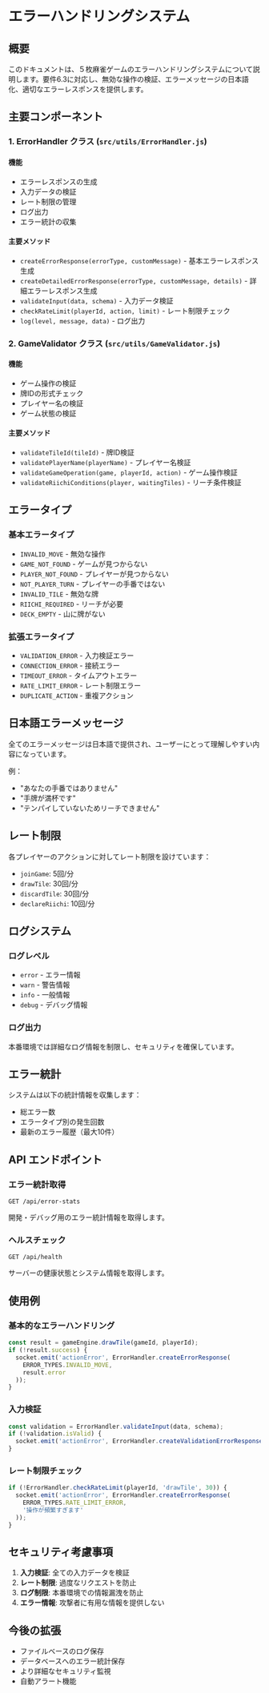 # エラーハンドリングシステム

## 概要

このドキュメントは、５枚麻雀ゲームのエラーハンドリングシステムについて説明します。要件6.3に対応し、無効な操作の検証、エラーメッセージの日本語化、適切なエラーレスポンスを提供します。

## 主要コンポーネント

### 1. ErrorHandler クラス (`src/utils/ErrorHandler.js`)

#### 機能
- エラーレスポンスの生成
- 入力データの検証
- レート制限の管理
- ログ出力
- エラー統計の収集

#### 主要メソッド
- `createErrorResponse(errorType, customMessage)` - 基本エラーレスポンス生成
- `createDetailedErrorResponse(errorType, customMessage, details)` - 詳細エラーレスポンス生成
- `validateInput(data, schema)` - 入力データ検証
- `checkRateLimit(playerId, action, limit)` - レート制限チェック
- `log(level, message, data)` - ログ出力

### 2. GameValidator クラス (`src/utils/GameValidator.js`)

#### 機能
- ゲーム操作の検証
- 牌IDの形式チェック
- プレイヤー名の検証
- ゲーム状態の検証

#### 主要メソッド
- `validateTileId(tileId)` - 牌ID検証
- `validatePlayerName(playerName)` - プレイヤー名検証
- `validateGameOperation(game, playerId, action)` - ゲーム操作検証
- `validateRiichiConditions(player, waitingTiles)` - リーチ条件検証

## エラータイプ

### 基本エラータイプ
- `INVALID_MOVE` - 無効な操作
- `GAME_NOT_FOUND` - ゲームが見つからない
- `PLAYER_NOT_FOUND` - プレイヤーが見つからない
- `NOT_PLAYER_TURN` - プレイヤーの手番ではない
- `INVALID_TILE` - 無効な牌
- `RIICHI_REQUIRED` - リーチが必要
- `DECK_EMPTY` - 山に牌がない

### 拡張エラータイプ
- `VALIDATION_ERROR` - 入力検証エラー
- `CONNECTION_ERROR` - 接続エラー
- `TIMEOUT_ERROR` - タイムアウトエラー
- `RATE_LIMIT_ERROR` - レート制限エラー
- `DUPLICATE_ACTION` - 重複アクション

## 日本語エラーメッセージ

全てのエラーメッセージは日本語で提供され、ユーザーにとって理解しやすい内容になっています。

例：
- "あなたの手番ではありません"
- "手牌が満杯です"
- "テンパイしていないためリーチできません"

## レート制限

各プレイヤーのアクションに対してレート制限を設けています：
- `joinGame`: 5回/分
- `drawTile`: 30回/分
- `discardTile`: 30回/分
- `declareRiichi`: 10回/分

## ログシステム

### ログレベル
- `error` - エラー情報
- `warn` - 警告情報
- `info` - 一般情報
- `debug` - デバッグ情報

### ログ出力
本番環境では詳細なログ情報を制限し、セキュリティを確保しています。

## エラー統計

システムは以下の統計情報を収集します：
- 総エラー数
- エラータイプ別の発生回数
- 最新のエラー履歴（最大10件）

## API エンドポイント

### エラー統計取得
```
GET /api/error-stats
```
開発・デバッグ用のエラー統計情報を取得します。

### ヘルスチェック
```
GET /api/health
```
サーバーの健康状態とシステム情報を取得します。

## 使用例

### 基本的なエラーハンドリング
```javascript
const result = gameEngine.drawTile(gameId, playerId);
if (!result.success) {
  socket.emit('actionError', ErrorHandler.createErrorResponse(
    ERROR_TYPES.INVALID_MOVE,
    result.error
  ));
}
```

### 入力検証
```javascript
const validation = ErrorHandler.validateInput(data, schema);
if (!validation.isValid) {
  socket.emit('actionError', ErrorHandler.createValidationErrorResponse(validation.errors));
}
```

### レート制限チェック
```javascript
if (!ErrorHandler.checkRateLimit(playerId, 'drawTile', 30)) {
  socket.emit('actionError', ErrorHandler.createErrorResponse(
    ERROR_TYPES.RATE_LIMIT_ERROR,
    '操作が頻繁すぎます'
  ));
}
```

## セキュリティ考慮事項

1. **入力検証**: 全ての入力データを検証
2. **レート制限**: 過度なリクエストを防止
3. **ログ制限**: 本番環境での情報漏洩を防止
4. **エラー情報**: 攻撃者に有用な情報を提供しない

## 今後の拡張

- ファイルベースのログ保存
- データベースへのエラー統計保存
- より詳細なセキュリティ監視
- 自動アラート機能